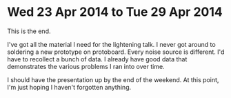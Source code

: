 Wed 23 Apr 2014 to Tue 29 Apr 2014
==================================

This is the end.

I've got all the material I need for the lightening talk. I never got
around to soldering a new prototype on protoboard. Every noise source
is different. I'd have to recollect a bunch of data. I already have good data
that demonstrates the various problems I ran into over time.

I should have the presentation up by the end of the weekend. At this point,
I'm just hoping I haven't forgotten anything.
